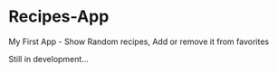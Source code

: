 # Recipes-App
 My First App - Show Random recipes, Add or remove it from favorites
 
 Still in development...
